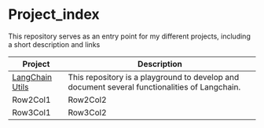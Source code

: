 # Project_index
This repository serves as an entry point for my different projects, including a short description and links

| Project | Description |
|----------|----------|
| [LangChain Utils](https://github.com/hectorrrr/langchain_utils/tree/main) | This repository is a playground to develop and document several functionalities of Langchain. |
| Row2Col1 | Row2Col2 |
| Row3Col1 | Row3Col2 |

